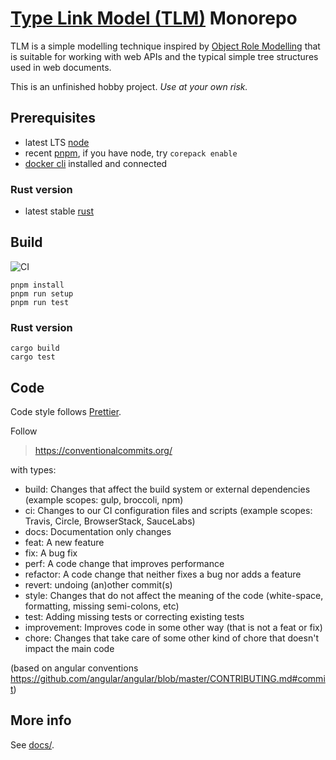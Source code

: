 # [Type Link Model (TLM)](https://type.link.model.tools/) Monorepo

TLM is a simple modelling technique inspired by [Object Role Modelling](https://en.wikipedia.org/wiki/Object-role_modeling) that is suitable for working with web APIs and the typical simple tree structures used in web documents.

This is an unfinished hobby project. _Use at your own risk._

## Prerequisites

* latest LTS [node](https://nodejs.org/)
* recent [pnpm](https://pnpm.io/), if you have node, try `corepack enable`
* [docker cli](https://github.com/docker/cli) installed and connected

### Rust version

* latest stable [rust](https://www.rust-lang.org/)

## Build

![CI](https://github.com/lsimons/tlm/workflows/CI/badge.svg)

```shell
pnpm install
pnpm run setup
pnpm run test
```

### Rust version

```shell
cargo build
cargo test
```

## Code

Code style follows [Prettier](https://prettier.io/).

Follow

> https://conventionalcommits.org/

with types:

- build: Changes that affect the build system or external dependencies (example scopes: gulp, broccoli, npm)
- ci: Changes to our CI configuration files and scripts (example scopes: Travis, Circle, BrowserStack, SauceLabs)
- docs: Documentation only changes
- feat: A new feature
- fix: A bug fix
- perf: A code change that improves performance
- refactor: A code change that neither fixes a bug nor adds a feature
- revert: undoing (an)other commit(s)
- style: Changes that do not affect the meaning of the code (white-space, formatting, missing semi-colons, etc)
- test: Adding missing tests or correcting existing tests
- improvement: Improves code in some other way (that is not a feat or fix)
- chore: Changes that take care of some other kind of chore that doesn't impact the main code

(based on angular conventions https://github.com/angular/angular/blob/master/CONTRIBUTING.md#commit)

## More info

See [docs/](docs/).

